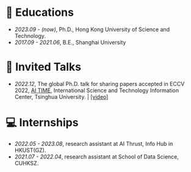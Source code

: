 # 📖 Educations

- *2023.09 - (now)*, Ph.D., Hong Kong University of Science and Technology.
- *2017.09 - 2021.06*, B.E., Shanghai University

# 💬 Invited Talks

- *2022.12*, The global Ph.D. talk for sharing papers accepted in ECCV 2022, [AI TIME](https://www.aitime.cn/), International Science and Technology Information Center, Tsinghua University. \| [\[video\]](https://www.bilibili.com/video/BV1c44y1D769)


# 💻 Internships

- *2022.05 - 2023.08*, research assistant at AI Thrust, Info Hub in HKUST(GZ).
- *2021.07 - 2022.04*, research assistant at School of Data Science, CUHKSZ.
